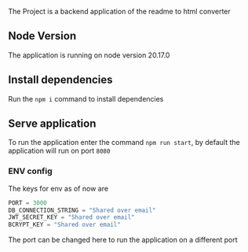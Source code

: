 The Project is a backend application of the readme to html converter

## Node Version
The application is running on node version 20.17.0

## Install dependencies
Run the ``` npm i ``` command to install dependencies

## Serve application
To run the application enter the command ```npm run start```, by default the application will run on port ```8080```

### ENV config

The keys for env as of now are 
```javascript
PORT = 3000
DB_CONNECTION_STRING = "Shared over email"
JWT_SECRET_KEY = "Shared over email"
BCRYPT_KEY = "Shared over email"
```

The port can be changed here to run the application on a different port